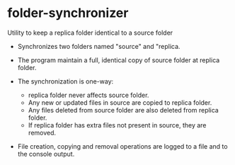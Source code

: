 # folder-synchronizer
Utility to keep a replica folder identical to a source folder

- Synchronizes two folders named "source" and "replica.

- The program maintain a full, identical copy of source folder at replica folder.

- The synchronization is one-way: 
    - replica folder never affects source folder.
    - Any new or updated files in source are copied to replica folder.
    - Any files deleted from source folder are also deleted from replica folder.
    - If replica folder has extra files not present in source, they are removed.

- File creation, copying and removal operations are logged to a file and to the console output.
